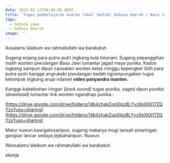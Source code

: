```yaml
---
date: 2022-02-12T00:00:00.000Z
title: 'Tugas pembelajaran muatan lokal (mulok) bahasa daerah / Basa Jawa kelas X '
tags:
  - bahasa jawa
  - bahasa daerah
image: ''
---
```


Assalamu'alaikum wa rahmatullahi wa barakatuh

Sugeng enjang para putra-putri ingkang kula tresnani.  Sugeng pepanggihan malih wonten piwulangan Basa Jawi lumantar jagad maya punika. Kados ingkang sampun dipun caosaken wonten kelas minggu kepengker bilih para putra-putri kangge angrukebi piwulangan kedah ngrampungaken tugas kelompok ingkang arupi ndamel **video panyandra manten.**

Kangge kabektahan iringan (*back sound*) tugas punika, saged dipun pundut (*download*) lumantar *link* wonten ngandhap punika :

[https://drive.google.com/drive/folders/14b4zhakZopXIpz8LYvz9oXI0I17ZQYzs?usp=sharing](https://drive.google.com/drive/folders/14b4zhakZopXIpz8LYvz9oXI0I17ZQYzs?usp=sharing)

Matur nuwun kawigatosanipun, sugeng makarya mugi tansah pinaringan gangsar lancar sedaya jejibahanipun. Nuwun.

Wassalamu'alaikum wa rahmatullahi wa barakatuh

elemje
